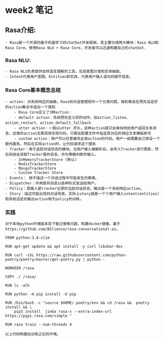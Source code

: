 # week2 笔记

## Rasa介绍:
	- Rasa是一个开源的基于机器学习的chatbot开发框架。其主要分成两大模块：Rasa NLU和Rasa Core。使用Rasa NLU + Rasa Core，开发者可以迅速构建自己的chatbot.

### Rasa NLU:
	- Rasa NLU负责提供自然语言理解的工具，包括意图分类和实体抽取。
	- Intent代表用户意图。Entities即实体，代表用户输入语句的细节信息。

### Rasa Core基本概念总结
	- action: 对系统响应的抽象。Rasa将对话管理视作一个分类问题，每轮都会在预先设定好的action集合中选出一个类别
		- Rasa Core定义了3种action：
		- default action：系统预先定义好的动作，如action_listen、action_restart、action_default_fallback
		- utter action：一般以utter_开头，这种action就只会单纯地给用户返回文本消息。这类的action无需具体实现代码，只需在配置文件中指定其对应的相应文本模板即可
		- custom action：用户可以任意编写此类action的代码。用户一般需要自己架设一个额外服务，然后在实现action时，让代码请求这个服务
	- Tracker：用于追踪对话状态的模块。当用户输入被解析后，会传入Tracker进行更新，然后系统会读取Tracker里的信息，作为策略判断的输入。
		- InMemoryTrackerStore (默认)
		- RedisTrackerStore
		- MongoTrackerStore
		- Custom Tracker Store
	- Events： 用于描述一个对话过程中可能发生的事情。
	- Dispatcher：作用是将消息以各种形式发送给用户。
	- Policy：其输入是tracker记录的当前对话状态，输出是一个系统响应action。
	- Story：描述可能出现的对话场景。实际上story就是一个个用户输入intent(entities)和系统设定的输出action用于policy的训练。

### 实践
	对于本地python环境版本及下载过慢等问题，构建docker镜像。基于https://github.com/BSlience/rasa-conversational-ai。
```
FROM python:3.8-slim

RUN apt-get update && apt install -y curl libzbar-dev

RUN curl -sSL https://raw.githubusercontent.com/python-poetry/poetry/master/get-poetry.py | python -

WORKDIR /rasa

COPY ./ /rasa/

RUN ls -alh

RUN python -m pip install -U pip

RUN /bin/bash -c "source $HOME/.poetry/env && cd /rasa &&  poetry install && \
    pip3 install  jieba rasa-x --extra-index-url https://pypi.rasa.com/simple "

RUN rasa train --num-threads 4

```
	以上代码构建出训练之后的环境。





	